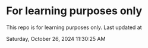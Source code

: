 # For learning purposes only
This repo is for learning purposes only.
Last updated at

Saturday, October 26, 2024 11:30:25 AM

